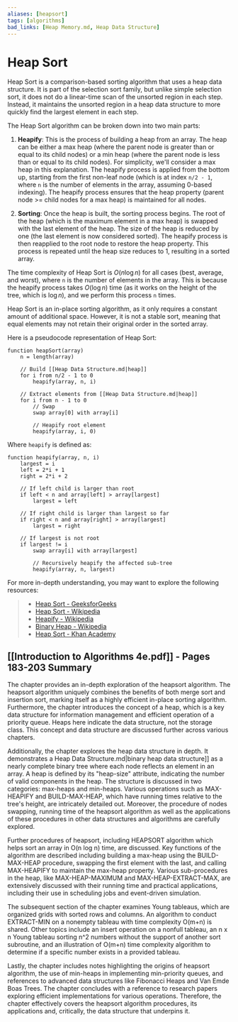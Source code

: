 ```yaml
---
aliases: [heapsort]
tags: [algorithms]
bad_links: [Heap Memory.md, Heap Data Structure]
---
```

# Heap Sort

Heap Sort is a comparison-based sorting algorithm that uses a heap data structure. It is part of the selection sort family, but unlike simple selection sort, it does not do a linear-time scan of the unsorted region in each step. Instead, it maintains the unsorted region in a heap data structure to more quickly find the largest element in each step.

The Heap Sort algorithm can be broken down into two main parts:

1. **Heapify**: This is the process of building a heap from an array. The heap can be either a max heap (where the parent node is greater than or equal to its child nodes) or a min heap (where the parent node is less than or equal to its child nodes). For simplicity, we'll consider a max heap in this explanation. The heapify process is applied from the bottom up, starting from the first non-leaf node (which is at index `n/2 - 1`, where `n` is the number of elements in the array, assuming 0-based indexing). The heapify process ensures that the heap property (parent node >= child nodes for a max heap) is maintained for all nodes.

2. **Sorting**: Once the heap is built, the sorting process begins. The root of the heap (which is the maximum element in a max heap) is swapped with the last element of the heap. The size of the heap is reduced by one (the last element is now considered sorted). The heapify process is then reapplied to the root node to restore the heap property. This process is repeated until the heap size reduces to 1, resulting in a sorted array.

The time complexity of Heap Sort is $O(n \log n)$ for all cases (best, average, and worst), where `n` is the number of elements in the array. This is because the heapify process takes $O(\log n)$ time (as it works on the height of the tree, which is $\log n$), and we perform this process `n` times.

Heap Sort is an in-place sorting algorithm, as it only requires a constant amount of additional space. However, it is not a stable sort, meaning that equal elements may not retain their original order in the sorted array.

Here is a pseudocode representation of Heap Sort:

```
function heapSort(array)
    n = length(array)

    // Build [[Heap Data Structure.md|heap]]
    for i from n/2 - 1 to 0
        heapify(array, n, i)

    // Extract elements from [[Heap Data Structure.md|heap]]
    for i from n - 1 to 0
        // Swap
        swap array[0] with array[i]

        // Heapify root element
        heapify(array, i, 0)
```

Where `heapify` is defined as:

```
function heapify(array, n, i)
    largest = i
    left = 2*i + 1
    right = 2*i + 2

    // If left child is larger than root
    if left < n and array[left] > array[largest]
        largest = left

    // If right child is larger than largest so far
    if right < n and array[right] > array[largest]
        largest = right

    // If largest is not root
    if largest != i
        swap array[i] with array[largest]

        // Recursively heapify the affected sub-tree
        heapify(array, n, largest)
```

For more in-depth understanding, you may want to explore the following resources:

> - [Heap Sort - GeeksforGeeks](https://www.google.com/search?q=Heap+Sort+GeeksforGeeks)
> - [Heap Sort - Wikipedia](https://www.google.com/search?q=Heap+Sort+Wikipedia)
> - [Heapify - Wikipedia](https://www.google.com/search?q=Heapify+Wikipedia)
> - [Binary Heap - Wikipedia](https://www.google.com/search?q=Binary+Heap+Wikipedia)
> - [Heap Sort - Khan Academy](https://www.google.com/search?q=Heap+Sort+Khan+Academy)

## [[Introduction to Algorithms 4e.pdf]] - Pages 183-203 Summary

The chapter provides an in-depth exploration of the heapsort algorithm. The heapsort algorithm uniquely combines the benefits of both merge sort and insertion sort, marking itself as a highly efficient in-place sorting algorithm. Furthermore, the chapter introduces the concept of a heap, which is a key data structure for information management and efficient operation of a priority queue. Heaps here indicate the data structure, not the storage class. This concept and data structure are discussed further across various chapters.

Additionally, the chapter explores the heap data structure in depth. It demonstrates a Heap Data Structure.md|binary heap data structure]] as a nearly complete binary tree where each node reflects an element in an array. A heap is defined by its "heap-size" attribute, indicating the number of valid components in the heap. The structure is discussed in two categories: max-heaps and min-heaps. Various operations such as MAX-HEAPIFY and BUILD-MAX-HEAP, which have running times relative to the tree's height, are intricately detailed out. Moreover, the procedure of nodes swapping, running time of the heapsort algorithm as well as the applications of these procedures in other data structures and algorithms are carefully explored.

Further procedures of heapsort, including HEAPSORT algorithm which helps sort an array in O(n log n) time, are discussed. Key functions of the algorithm are described including building a max-heap using the BUILD-MAX-HEAP procedure, swapping the first element with the last, and calling MAX-HEAPIFY to maintain the max-heap property. Various sub-procedures in the heap, like MAX-HEAP-MAXIMUM and MAX-HEAP-EXTRACT-MAX, are extensively discussed with their running time and practical applications, including their use in scheduling jobs and event-driven simulation.

The subsequent section of the chapter examines Young tableaus, which are organized grids with sorted rows and columns. An algorithm to conduct EXTRACT-MIN on a nonempty tableau with time complexity O(m+n) is shared. Other topics include an insert operation on a nonfull tableau, an n x n Young tableau sorting n^2 numbers without the support of another sort subroutine, and an illustration of O(m+n) time complexity algorithm to determine if a specific number exists in a provided tableau.

Lastly, the chapter includes notes highlighting the origins of heapsort algorithm, the use of min-heaps in implementing min-priority queues, and references to advanced data structures like Fibonacci Heaps and Van Emde Boas Trees. The chapter concludes with a reference to research papers exploring efficient implementations for various operations. Therefore, the chapter effectively covers the heapsort algorithm procedures, its applications and, critically, the data structure that underpins it.
